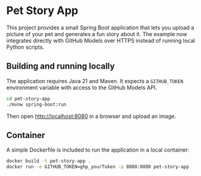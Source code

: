 # Pet Story App

This project provides a small Spring Boot application that lets you upload a picture of your pet and generates a fun story about it. The example now integrates directly with GitHub Models over HTTPS instead of running local Python scripts.

## Building and running locally

The application requires Java&nbsp;21 and Maven. It expects a `GITHUB_TOKEN` environment variable with access to the GitHub Models API.

```bash
cd pet-story-app
./mvnw spring-boot:run
```

Then open <http://localhost:8080> in a browser and upload an image.

## Container

A simple Dockerfile is included to run the application in a local container:

```bash
docker build -t pet-story-app .
docker run -e GITHUB_TOKEN=ghp_yourToken -p 8080:8080 pet-story-app
```
